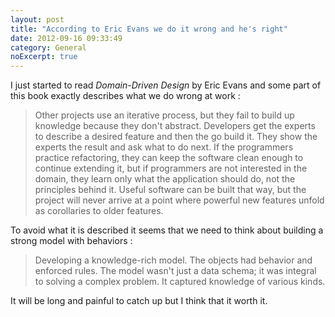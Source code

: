 ```yaml
---
layout: post
title: "According to Eric Evans we do it wrong and he's right"
date: 2012-09-16 09:33:49
category: General
noExcerpt: true
---
```


I just started to read _Domain-Driven Design_ by Eric Evans and some part of this book exactly describes what we do
wrong at work :

> Other projects use an iterative process, but they fail to build up knowledge because they don't abstract. Developers
> get the experts to describe a desired feature and then the go build it. They show the experts the result and ask
> what to do next. If the programmers practice refactoring, they can keep the software clean enough to continue
> extending it, but if programmers are not interested in the domain, they learn only what the application should do,
> not the principles behind it. Useful software can be built that way, but the project will never arrive at a point
> where powerful new features unfold as corollaries to older features.

To avoid what it is described it seems that we need to think about building a strong model with behaviors :

> Developing a knowledge-rich model. The objects had behavior and enforced rules. The model wasn't just a data schema;
> it was integral to solving a complex problem. It captured knowledge of various kinds.

It will be long and painful to catch up but I think that it worth it.
